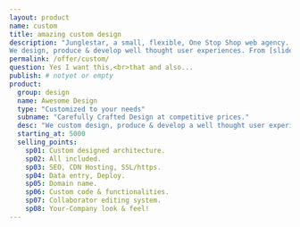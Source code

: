 ```yaml
---
layout: product
name: custom
title: amazing custom design
description: "Junglestar, a small, flexible, One Stop Shop web agency. We do information architecture, screen design, deploy. Packed solutions all-included. Or top quality custom designs on the cheap. We help companies and individuals organize their communication. We grow relationships with clients.
We design, produce & develop well thought user experiences. From [slide shows](http://revealing.junglestar.org/#/8/1) to [offline ready web apps]"
permalink: /offer/custom/
question: Yes I want this,<br>that and also...
publish: # notyet or empty
product:
  group: design
  name: Awesome Design
  type: "Customized to your needs"
  subname: "Carefully Crafted Design at competitive prices."
  desc: "We custom design, produce & develop a well thought user experiences for your brand. Working with your existing look, ideas and team."
  starting_at: 5000
  selling_points:
    sp01: Custom designed architecture.
    sp02: All included.
    sp03: SEO, CDN Hosting, SSL/https.
    sp04: Data entry, Deploy.
    sp05: Domain name.
    sp06: Custom code & functionalities.
    sp07: Collaborator editing system.
    sp08: Your-Company look & feel!
---
```

